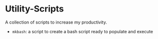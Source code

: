 # Utility-Scripts
A collection of scripts to increase my productivity.

* `mkbash`: a script to create a bash script ready to populate and execute


